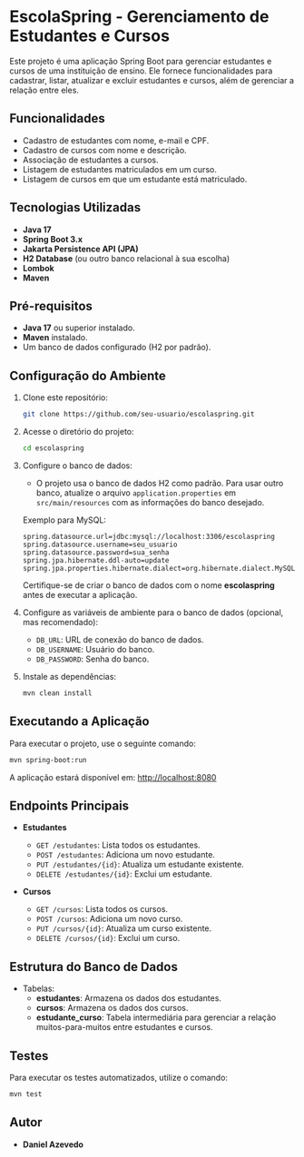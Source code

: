 # EscolaSpring - Gerenciamento de Estudantes e Cursos

Este projeto é uma aplicação Spring Boot para gerenciar estudantes e cursos de uma instituição de ensino. Ele fornece funcionalidades para cadastrar, listar, atualizar e excluir estudantes e cursos, além de gerenciar a relação entre eles.


## Funcionalidades
- Cadastro de estudantes com nome, e-mail e CPF.
- Cadastro de cursos com nome e descrição.
- Associação de estudantes a cursos.
- Listagem de estudantes matriculados em um curso.
- Listagem de cursos em que um estudante está matriculado.

## Tecnologias Utilizadas
- **Java 17**
- **Spring Boot 3.x**
- **Jakarta Persistence API (JPA)**
- **H2 Database** (ou outro banco relacional à sua escolha)
- **Lombok**
- **Maven**

## Pré-requisitos
- **Java 17** ou superior instalado.
- **Maven** instalado.
- Um banco de dados configurado (H2 por padrão).

## Configuração do Ambiente
1. Clone este repositório:
   ```bash
   git clone https://github.com/seu-usuario/escolaspring.git
   ```

2. Acesse o diretório do projeto:
   ```bash
   cd escolaspring
   ```

3. Configure o banco de dados:
   - O projeto usa o banco de dados H2 como padrão. Para usar outro banco, atualize o arquivo `application.properties` em `src/main/resources` com as informações do banco desejado.

   Exemplo para MySQL:
   ```properties
   spring.datasource.url=jdbc:mysql://localhost:3306/escolaspring
   spring.datasource.username=seu_usuario
   spring.datasource.password=sua_senha
   spring.jpa.hibernate.ddl-auto=update
   spring.jpa.properties.hibernate.dialect=org.hibernate.dialect.MySQLDialect
   ```

   Certifique-se de criar o banco de dados com o nome **escolaspring** antes de executar a aplicação.

4. Configure as variáveis de ambiente para o banco de dados (opcional, mas recomendado):
   - `DB_URL`: URL de conexão do banco de dados.
   - `DB_USERNAME`: Usuário do banco.
   - `DB_PASSWORD`: Senha do banco.

5. Instale as dependências:
   ```bash
   mvn clean install
   ```

## Executando a Aplicação
Para executar o projeto, use o seguinte comando:
```bash
mvn spring-boot:run
```

A aplicação estará disponível em: [http://localhost:8080](http://localhost:8080)

## Endpoints Principais
- **Estudantes**
  - `GET /estudantes`: Lista todos os estudantes.
  - `POST /estudantes`: Adiciona um novo estudante.
  - `PUT /estudantes/{id}`: Atualiza um estudante existente.
  - `DELETE /estudantes/{id}`: Exclui um estudante.

- **Cursos**
  - `GET /cursos`: Lista todos os cursos.
  - `POST /cursos`: Adiciona um novo curso.
  - `PUT /cursos/{id}`: Atualiza um curso existente.
  - `DELETE /cursos/{id}`: Exclui um curso.

## Estrutura do Banco de Dados
- Tabelas:
  - **estudantes**: Armazena os dados dos estudantes.
  - **cursos**: Armazena os dados dos cursos.
  - **estudante_curso**: Tabela intermediária para gerenciar a relação muitos-para-muitos entre estudantes e cursos.

## Testes
Para executar os testes automatizados, utilize o comando:
```bash
mvn test
```

## Autor
- **Daniel Azevedo**
